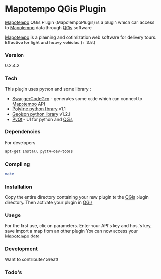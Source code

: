 # Mapotempo QGis Plugin

[Mapotempo] QGis Plugin (MapotempoPlugin) is a plugin which can access to [Mapotempo] data through [QGis] software

[Mapotempo] is a planning and optimization web software for delivery tours. Effective for light and heavy vehicles (+ 3.5t)

### Version
0.2.4.2

### Tech

This plugin uses python and some library :

* [SwaggerCodeGen] - generates some code which can connect to [Mapotempo] API
* [Polyline python library] v1.1
* [Geojson python library] v1.2.1
* [PyQt] - UI for python and [QGis]

### Dependencies

For developers

```sh
apt-get install pyqt4-dev-tools
```

### Compiling

```sh
make
```

### Installation

Copy the entire directory containing your new plugin to the [QGis] plugin directory.
Then activate your plugin in [QGis]

### Usage

For the first use, clic on parameters. Enter your API's key and host's key, save
import a map from an other plugin
You can now access your [Mapotempo] data

### Development

Want to contribute? Great!

### Todo's




[Mapotempo]:http://www.mapotempo.com/
[SwaggerCodeGen]:https://github.com/swagger-api/swagger-codegen
[Polyline python library]:https://pypi.python.org/pypi/polyline/
[Geojson python library]:https://pypi.python.org/pypi/geojson/
[PyQt]:https://wiki.python.org/moin/PyQt
[QGis]:http://qgis.org